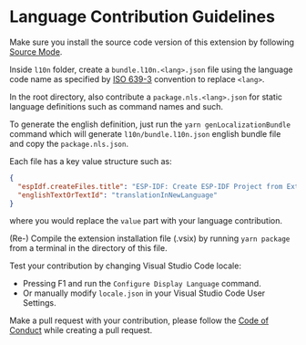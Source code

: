 # Language Contribution Guidelines

Make sure you install the source code version of this extension by following [Source Mode](./INSTALL.md#Build-from-Source-Code).

Inside `l10n` folder, create a `bundle.l10n.<lang>.json` file using the language code name as specified by [ISO 639-3](https://en.wikipedia.org/wiki/ISO_639-3) convention to replace `<lang>`.

In the root directory, also contribute a `package.nls.<lang>.json` for static language definitions such as command names and such.

To generate the english definition, just run the `yarn genLocalizationBundle` command which will generate `l10n/bundle.l10n.json` english bundle file and copy the `package.nls.json`.

Each file has a key value structure such as:

```json
{
  "espIdf.createFiles.title": "ESP-IDF: Create ESP-IDF Project from Extension Template",
  "englishTextOrTextId": "translationInNewLanguage"
}
```

where you would replace the `value` part with your language contribution.

(Re-) Compile the extension installation file (.vsix) by running `yarn package` from a terminal in the directory of this file.

Test your contribution by changing Visual Studio Code locale:

- Pressing F1 and run the `Configure Display Language` command.
- Or manually modify `locale.json` in your Visual Studio Code User Settings.

Make a pull request with your contribution, please follow the [Code of Conduct](./CODE_OF_CONDUCT.md) while creating a pull request.
